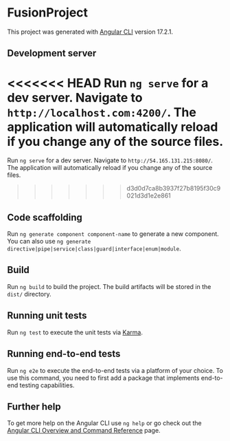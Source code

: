# FusionProject

This project was generated with [Angular CLI](https://github.com/angular/angular-cli) version 17.2.1.

## Development server

<<<<<<< HEAD
Run `ng serve` for a dev server. Navigate to `http://localhost.com:4200/`. The application will automatically reload if you change any of the source files.
=======
Run `ng serve` for a dev server. Navigate to `http://54.165.131.215:8080/`. The application will automatically reload if you change any of the source files.
>>>>>>> d3d0d7ca8b3937f27b8195f30c9021d3d1e2e861

## Code scaffolding

Run `ng generate component component-name` to generate a new component. You can also use `ng generate directive|pipe|service|class|guard|interface|enum|module`.

## Build

Run `ng build` to build the project. The build artifacts will be stored in the `dist/` directory.

## Running unit tests

Run `ng test` to execute the unit tests via [Karma](https://karma-runner.github.io).

## Running end-to-end tests

Run `ng e2e` to execute the end-to-end tests via a platform of your choice. To use this command, you need to first add a package that implements end-to-end testing capabilities.

## Further help

To get more help on the Angular CLI use `ng help` or go check out the [Angular CLI Overview and Command Reference](https://angular.io/cli) page.
